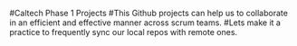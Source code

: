 #Caltech Phase 1 Projects 
#This Github projects can help us to collaborate in an efficient and effective manner across scrum teams.
#Lets make it a practice to frequently sync our local repos with remote ones.





